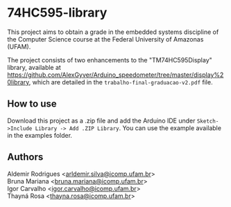# 74HC595-library

This project aims to obtain a grade in the embedded systems discipline of the Computer Science course at the Federal University of Amazonas (UFAM).

The project consists of two enhancements to the "TM74HC595Display" library, available at https://github.com/AlexGyver/Arduino_speedometer/tree/master/display%20library, which are detailed in the `trabalho-final-graduacao-v2.pdf` file.

## How to use

Download this project as a .zip file and add the Arduino IDE under `Sketch->Include Library -> Add .ZIP Library`. You can use the example available in the examples folder.

## Authors

Aldemir Rodrigues \<arldemir.silva@icomp.ufam.br>  
Bruna Mariana \<bruna.mariana@icomp.ufam.br>  
Igor Carvalho \<igor.carvalho@icomp.ufam.br>  
Thayná Rosa \<thayna.rosa@icomp.ufam.br>  